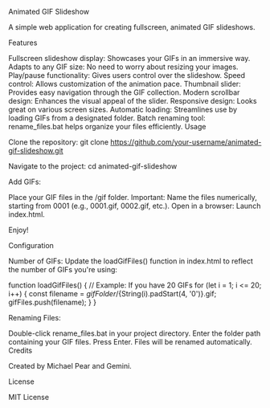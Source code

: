 Animated GIF Slideshow

A simple web application for creating fullscreen, animated GIF slideshows.

Features

Fullscreen slideshow display: Showcases your GIFs in an immersive way.
Adapts to any GIF size: No need to worry about resizing your images.
Play/pause functionality: Gives users control over the slideshow.
Speed control: Allows customization of the animation pace.
Thumbnail slider: Provides easy navigation through the GIF collection.
Modern scrollbar design: Enhances the visual appeal of the slider.
Responsive design: Looks great on various screen sizes.
Automatic loading: Streamlines use by loading GIFs from a designated folder.
Batch renaming tool: rename_files.bat helps organize your files efficiently.
Usage

Clone the repository:
git clone https://github.com/your-username/animated-gif-slideshow.git

Navigate to the project:
cd animated-gif-slideshow

Add GIFs:

Place your GIF files in the /gif folder.
Important: Name the files numerically, starting from 0001 (e.g., 0001.gif, 0002.gif, etc.).
Open in a browser: Launch index.html.

Enjoy!

Configuration

Number of GIFs:  Update the loadGifFiles()  function in index.html to reflect the  number of GIFs you're using:

function loadGifFiles() {
// Example: If you have 20 GIFs
for (let i = 1; i <= 20; i++) {
const filename = ${gifFolder}/${String(i).padStart(4, '0')}.gif;
gifFiles.push(filename);
}
}

Renaming Files:

Double-click rename_files.bat in your project directory.
Enter the folder path containing your GIF files.
Press Enter. Files will be renamed automatically.
Credits

Created by Michael Pear and Gemini.

License

MIT License
